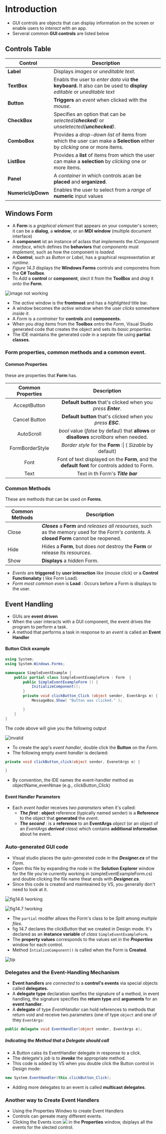 # Introduction
+ GUI controls are objects that can display information on the screen or enable users to _interact_ with an app.
+ Serveral common __GUI controls__ are listed below

## Controls Table

| Control | Description |
| ------ | --- |
| __Label__ | Displays _images_ or _uneditable text_. |
| __TextBox__ | Enabls the user to _enter data via_ __the keyboard.__ It  also can be used to __display__ _editable_ or _uneditable text_ |
| __Button__ | __Triggers__ an _event_ when clicked with the _mouse_. |
| __CheckBox__ | Specifies an option that can be _selected(__checked__)_ or _unseletected(__unchecked__)_. |
| __ComboBox__ | Provides a _drop-down list_ of items from which the user can make a __Selection__ either by _clicking_ one or more items. |
| __ListBox__ | Provides a __list__ of items from which the user can make a __selection__ by _clicking_ one or more items. |
| __Panel__ | A _container_ in which  controls acan be __placed__ and __organized__. |
| __NumericUpDown__ | Enables the user to select from a _range_ of __numeric__ input values
## Windows Form
+ A __Form__ is a _graphical element_ that appears on your computer's screen; it can be a __dialog__, a __window__, or an __MDI window__ (multiple document interface)
+ A __component__ ist an instance of aclass that implements the _IComponent interface_, which defines the __behaviors__ that _components_ must _implement,_ such as how the component is _loaded._
+ A __Control__, such as _Button_ or _Label_, has a graphical respresentation at _runtime_.
+ _Figure 14.3_ displays the __Windows Forms__ controls and componetns  from the __C# Toolbox__.
+ To _Add_ a __control__ or __component__, slect it from the __ToolBox__ and _drag_ it _onto_ the __Form__.

![image not working][fig14]

+ The _active_ window is the __frontmost__ and has a _highlighted_ title bar.
+ A window becomes the _active window_ when the user _clicks_ somewhere _inside it_.
+ A _Form_ is a _contrainer_ for __controls__ and __components.__
+ When you _drag_ items from the __Toolbox__ ontro the _Form_, Visual Studio generated code that creates the object and sets its _basic properties_.
+ The IDE maintains the generated code in a seprate file using __partial classes__.
### Form properties, common methods and a common event.

#### Common Properties
these are properties that __Form__ has.

| Common Properties | Description |
| :--: | :---: |
| AcceptButton | __Default button__ that's clicked when you _press __Enter___. |
| Cancel Button | __Default button__ that's clicked when you _press __ESC___. |
| AutoScroll | _bool_ value (_false_ by defaul) that __allows__ or __disallows__ _scrollbars_ when needed. |
| FormBorderStyle | _Border style_ for the __Form__ :\| ( _Sizable_ by default)| 
| Font | Font of text displayed on the __Form__, and the __default font__ for controls added to Form. |
| Text | Text in th Form's ___Title bar___ |

### Common Methods
These are methods that can be used _on_ __Forms__.

| Common Methods | Description|
| - | -|
| Close | ___Closes___ a __Form__ and _releases all resourses_, such as the memory used for the _Form's contents_. A __closed Form__ cannot be reopened. |
| Hide | Hides a __Form__, but does _not_ destroy the __Form__ or release its _resources_. |
| Show | __Displays__ a _hidden_ Form.

+ _Events_ are __triggered__ by __user interaction__ like (mouse click) or a __Control Functionalaty__ ( like Form Load).
+ _Form most common even_ is __Load__ : Occurs before a Form is displays to the user.

## Event Handling
+ GUIs are __event driven__
+ When the user interacts with a GUI component, the event drives the program to perform a task.
+ A method that performs a task in response to an _event_ is called an __Event Handler__
#### Button Click example
``` cs
using System;
using System.Windows.Forms;

namespace SimpleEventExample {
    public partial class SimpleEventExampleForm : Form  {
        public SimpleEventExampleForm () {
            InitializeComponent();
        }
        private void clickButton_Click (object sender, EventArgs e) {
            MessageBox.Show( "Button was clicked." );

        }
    }
}
```

The code above will give you the following output

![invalid][fig14.5]
 
+ To create the app's _event handler_, double click the __Button__ on the _Form_.
+ The following empty _event handler_ is declared:
``` cs
private void clickButton_click(object sender, EvenetArgs e) {

}
```
+ By convention, the IDE names the event-handler method as objectName_evenNmae (e.g., clickButton_Click)
#### Event Handler Parameters
+ Each _event hadler_ receives _two parameters_ when it's  called:
    + **_The first_** : __object__ reference (typically named sender) is a __Reference__ to the object that __generated__ the _event_.
    + ___The second___ : is a __reference__ to an __EventArgs__ _object_ (or an object of an _EventArgs __derived__ class_) which contains __additional information__ about he event.
### Auto-generated GUI code
+ Visual studio places the quto-generated code in the __*Designer.cs*__ of the _Form_.
+ Open this file by expanding the node in the __Solution Explorer__ window for the file you're currently working in (simpleEventExampleForm.cs) and double clicking the file name theat ends with *__Designer.cs__*.
+ Since this code is created and mainteained by VS, you generally don't need to look at it.
  
![fig14.6 !working][fig14.6]

![fig14.7 !working][fig14.7]

+ The `partial` modifer allows the Form's class to be _Split_ among _multiple files_.
+ fig 14.7 declares the clickButton that we created in Design mode. It's declared as an __instance variable__ of _class_ `SimpleEventExampleForm`.
+ The __property values__ corresponds to the values set in the __*Properties*__ window for each control.
+ Method `IntializeComponent()` is called when the Form is __Created__.

![tip][tip14.1]
### Delegates and the Event-Handling Mechanism
+ __Event handlers__ are _connected_ to a __control's events__ via special objects called __delegates.__
+ A __delegate type__ declaration speifies the signature of a method, in event handling, the signature specifies the __return type__ and __arguments__ for an __event handler__.
+ A __delegate__ of type _EventHandler_ can hold references to methods that return void and receive two parameters (one of type `object` and one of they `EventArgs`:
``` cs
public delegate void EventHandler(object sender, EventArgs e);
```
##### Indicating the Method that a Delegate should call
+ A Button calss its EventHandler delegate in response to a click.
+ The delegate's _job_ is to __*invoke*__ the appropriate method.
+ This code is added by VS when you double click the Button control in Design mode:
```cs
new System.EventHandler(this.clickButton_Click);
```
+ Adding more delegates to an event is called __multicast delegates__.
### Another way to Create Event Handlers
+ Using the Properties Windwo to create Event Handlers
+ Controls can gereate many different events.
+ Clicking the Events icon ![][thunderbolt] in the __Properties__ window, dsiplays all the events for the slected control.
<!---  image Refrences       !--->
[fig14]: img/14/fig_3.png
[fig14.5]:img/14/fig_5.png
[fig14.6]:img/14/fig_6.png
[fig14.7]:img/14/fig_7.png
[tip14.1]:img/14/tip_1.png
[fig14.8]:img/14/fig_8.png
[thunderbolt]:img/14/thunderbolt.png